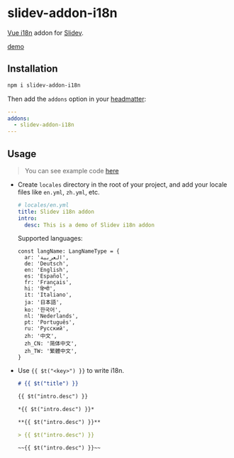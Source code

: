 # slidev-addon-i18n

[Vue i18n](https://github.com/intlify/vue-i18n) addon for [Slidev](https://sli.dev/).

[demo](https://slidev-addon-i18n.vercel.app/)

## Installation

```bash
npm i slidev-addon-i18n
```

Then add the `addons` option in your [headmatter](https://sli.dev/custom/#headmatter):

```yaml
---
addons:
  - slidev-addon-i18n
---
```

## Usage

> You can see example code [here](./example)

- Create `locales` directory in the root of your project, and add your locale files like `en.yml`, `zh.yml`, etc.

  ```yaml
  # locales/en.yml
  title: Slidev i18n addon
  intro:
    desc: This is a demo of Slidev i18n addon
  ```

  Supported languages:
  ```
  const langName: LangNameType = {
    ar: 'العربية',
    de: 'Deutsch',
    en: 'English',
    es: 'Español',
    fr: 'Français',
    hi: 'हिन्दी',
    it: 'Italiano',
    ja: '日本語',
    ko: '한국어',
    nl: 'Nederlands',
    pt: 'Português',
    ru: 'Русский',
    zh: '中文',
    zh_CN: '简体中文',
    zh_TW: '繁體中文',
  }
  ```

- Use `{{ $t("<key>") }}` to write i18n.

  ````md
  # {{ $t("title") }}

  {{ $t("intro.desc") }}

  *{{ $t("intro.desc") }}*

  **{{ $t("intro.desc") }}**

  > {{ $t("intro.desc") }}

  ~~{{ $t("intro.desc") }}~~
  ````
